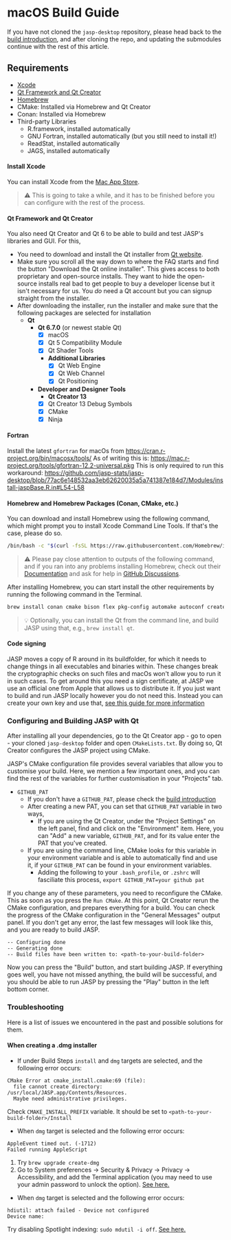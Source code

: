 # macOS Build Guide

If you have not cloned the `jasp-desktop` repository, please head back to the [build introduction](jasp-building-guide.md), and after cloning the repo, and updating the submodules continue with the rest of this article.

## Requirements

- [Xcode](https://apps.apple.com/us/app/xcode/id497799835?mt=12)
- [Qt Framework and Qt Creator](https://www.qt.io/download)
- [Homebrew](http://brew.sh)
- CMake: Installed via Homebrew and Qt Creator
- Conan: Installed via Homebrew
- Third-party Libraries
	- R.framework, installed automatically
	- GNU Fortran, installed automatically (but you still need to install it!)
	- ReadStat, installed automatically
	- JAGS, installed automatically

#### Install Xcode

You can install Xcode from the [Mac App Store](https://apps.apple.com/us/app/xcode/id497799835?mt=12).

> ⚠️ This is going to take a while, and it has to be finished before you can configure with the rest of the process.

#### Qt Framework and Qt Creator

You also need Qt Creator and Qt 6 to be able to build and test JASP's libraries and GUI. For this, 

- You need to download and install the Qt installer from [Qt website](https://www.qt.io/download-open-source).
- Make sure you scroll all the way down to where the FAQ starts and find the button "Download the Qt online installer". This gives access to both proprietary and open-source installs. They want to hide the open-source installs real bad to get people to buy a developer license but it isn't necessary for us. You *do* need a Qt account but you can signup straight from the installer.
- After downloading the installer, run the installer and make sure that the following packages are selected for installation
	- **Qt**
		- **Qt 6.7.0** (or newest stable Qt)
			- [x] macOS
			- [x] Qt 5 Compatibility Module
			- [x] Qt Shader Tools 
			- **Additional Libraries**
				- [x] Qt Web Engine
				- [x] Qt Web Channel
				- [x] Qt Positioning
		- **Developer and Designer Tools**
			- **Qt Creator 13**
			- [x] Qt Creator 13 Debug Symbols
			- [x] CMake
			- [x] Ninja

#### Fortran
Install the latest `gfortran` for macOs from https://cran.r-project.org/bin/macosx/tools/
As of writing this is: https://mac.r-project.org/tools/gfortran-12.2-universal.pkg
This is only required to run this workaround: https://github.com/jasp-stats/jasp-desktop/blob/77ac6e148532aa3eb62620035a5a741387e184d7/Modules/install-jaspBase.R.in#L54-L58

#### Homebrew and Homebrew Packages (Conan, CMake, etc.)

You can download and install Homebrew using the following command, which might prompt you to install Xcode Command Line Tools. If that's the case, please do so. 

```bash
/bin/bash -c "$(curl -fsSL https://raw.githubusercontent.com/Homebrew/install/HEAD/install.sh)"
```

> ⚠️ Please pay close attention to outputs of the following command, and if you ran into any problems installing Homebrew, check out their [Documentation](https://docs.brew.sh) and ask for help in [GitHub Discussions](https://github.com/orgs/Homebrew/discussions).

After installing Homebrew, you can start install the other requirements by running the following command in the Terminal.

```bash
brew install conan cmake bison flex pkg-config automake autoconf create-dmg parallel
```

> 💡 Optionally, you can install the Qt from the command line, and build JASP using that, e.g., `brew install qt`.

#### Code signing
JASP moves a copy of R around in its buildfolder, for which it needs to change things in all executables and binaries within.
These changes break the cryptographic checks on such files and macOs won't allow you to run it in such cases.
To get around this you need a sign certificate, at JASP we use an official one from Apple that allows us to distribute it.
If you just want to build and run JASP locally however you do not need this.
Instead you can create your own key and use that, [see this guide for more information](self-signing-macos.md)

### Configuring and Building JASP with Qt

After installing all your dependencies, go to the Qt Creator app - go to open - your cloned `jasp-desktop` folder and open `CMakeLists.txt`. By doing so, Qt Creator configures the JASP project using CMake.

JASP's CMake configuration file provides several variables that allow you to customise your build. Here, we mention a few important ones, and you can find the rest of the variables for further customisation in your "Projects" tab.

- `GITHUB_PAT`
	- If you don't have a `GITHUB_PAT`, please check the [build introduction](jasp-building-guide.md)
	- After creating a new PAT, you can set that `GITHUB_PAT` variable in two ways,
		- If you are using the Qt Creator, under the "Project Settings" on the left panel, find and click on the "Environment" item. Here, you can "Add" a new variable, `GITHUB_PAT`, and for its value enter the PAT that you've created. 
	- If you are using the command line, CMake looks for this variable in your environment variable and is able to automatically find and use it, if your `GITHUB_PAT` can be found in your environment variables.
		- Adding the following to your `.bash_profile`, or `.zshrc` will fasciliate this process, `export GITHUB_PAT=your github pat`

If you change any of these parameters, you need to reconfigure the CMake. This as soon as you press the `Run CMake`. At this point, Qt Creator rerun the CMake configuration, and prepares everything for a build. You can check the progress of the CMake configuration in the "General Messages" output panel. If you don't get any error, the last few messages will look like this, and you are ready to build JASP.

```
-- Configuring done
-- Generating done
-- Build files have been written to: <path-to-your-build-folder>
```

Now you can press the "Build" button, and start building JASP. If everything goes well, you have not missed anything, the build will be successful, and you should be able to run JASP by pressing the "Play" button in the left bottom corner.


### Troubleshooting

Here is a list of issues we encountered in the past and possible solutions for them.

#### When creating a .dmg installer

- If under Build Steps `install` and `dmg` targets are selected, and the following error occurs:

```
CMake Error at cmake_install.cmake:69 (file):
  file cannot create directory: /usr/local/JASP.app/Contents/Resources.
  Maybe need administrative privileges.
```

Check `CMAKE_INSTALL_PREFIX` variable. It should be set to `<path-to-your-build-folder>/Install`

- When `dmg` target is selected and the following error occurs:

```
AppleEvent timed out. (-1712)
Failed running AppleScript
```

1. Try `brew upgrade create-dmg`
2. Go to System preferences -> Security & Privacy -> Privacy -> Accessibility, and add the Terminal application (you may need to use your admin password to unlock the option). [See here.](https://github.com/create-dmg/create-dmg/issues/72#issuecomment-447400844)


- When `dmg` target is selected and the following error occurs:

```
hdiutil: attach failed - Device not configured
Device name:     
```

Try disabling Spotlight indexing: `sudo mdutil -i off`. [See here.](https://github.com/electron-userland/electron-builder/issues/4606#issuecomment-667641621)
